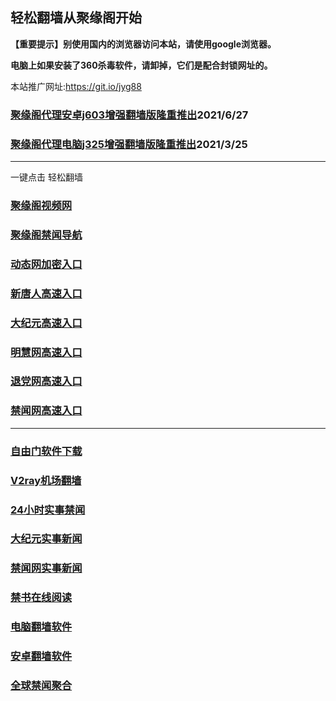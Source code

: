 ## 轻松翻墙从聚缘阁开始

**【重要提示】别使用国内的浏览器访问本站，请使用google浏览器。**

**电脑上如果安装了360杀毒软件，请卸掉，它们是配合封锁网址的。**

本站推广网址:https://git.io/jyg88

### [聚缘阁代理安卓j603增强翻墙版隆重推出](https://gitlab.com/juyuange/2/-/raw/master/j603.apk)2021/6/27

### [聚缘阁代理电脑j325增强翻墙版隆重推出](https://gitlab.com/juyuange/2/-/raw/master/j325dn.rar)2021/3/25


***

一键点击 轻松翻墙

### [聚缘阁视频网](https://2t.letz.dev/tv)

### [聚缘阁禁闻导航](https://2t.letz.dev/dh1)

### [动态网加密入口](https://2t.letz.dev/2/xxx/c3334g)

### [新唐人高速入口](https://2t.letz.dev/2/xxx/u5x)

### [大纪元高速入口](https://2t.letz.dev/2/xxx/x7g)

### [明慧网高速入口](https://2t.letz.dev/2/xxx/e3x)

### [退党网高速入口](https://2t.letz.dev/2/xxx/e8x)

### [禁闻网高速入口](https://2t.letz.dev/2/xxx/e16x)


***


### [自由门软件下载](https://git.io/skyfree)

### [V2ray机场翻墙](https://github.com/bannedbook/fanqiang/wiki/V2ray%E6%9C%BA%E5%9C%BA)

### [24小时实事禁闻](https://github.com/fyvn2199/djy/blob/master/gb/n24hr.md?dfh#1)

### [大纪元实事新闻](https://github.com/fyvn2199/djy/blob/master/gb/nsc413.md?dfh#1)

### [禁闻网实事新闻](https://github.com/fqnews/bnews)

### [禁书在线阅读](https://github.com/txyzum203/djy/blob/master/gb/9p.md?flntdtv#1)

### [电脑翻墙软件](https://github.com/Alvin9999/new-pac/wiki)

### [安卓翻墙软件](https://git.io/afq)

### [全球禁闻聚合](https://github.com/gfw-breaker/banned-news1/blob/master/README.md)












